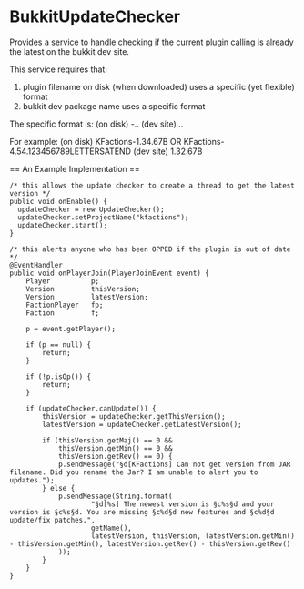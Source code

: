 BukkitUpdateChecker
===================

Provides a service to handle checking if the current plugin calling is already the latest on the bukkit dev site.

This service requires that:
  1. plugin filename on disk (when downloaded) uses a specific (yet flexible) format
  2. bukkit dev package name uses a specific format

The specific format is:
  (on disk)   <Name>-<Major>.<Minor>.<Revision><Tag>
  (dev site)  <Major>.<Minor>.<Revision><Tag>

For example:
  (on disk)   KFactions-1.34.67B     OR    KFactions-4.54.123456789LETTERSATEND
  (dev site)  1.32.67B

== An Example Implementation ==

    /* this allows the update checker to create a thread to get the latest version */
    public void onEnable() {
      updateChecker = new UpdateChecker();
      updateChecker.setProjectName("kfactions");
      updateChecker.start();
    }

    /* this alerts anyone who has been OPPED if the plugin is out of date */
    @EventHandler
    public void onPlayerJoin(PlayerJoinEvent event) {
        Player          p;
        Version         thisVersion;
        Version         latestVersion;
        FactionPlayer   fp;
        Faction         f;
        
        p = event.getPlayer();
        
        if (p == null) {
            return;
        }
        
        if (!p.isOp()) {
            return;
        }
        
        if (updateChecker.canUpdate()) {
            thisVersion = updateChecker.getThisVersion();
            latestVersion = updateChecker.getLatestVersion();
            
            if (thisVersion.getMaj() == 0 &&
                thisVersion.getMin() == 0 &&
                thisVersion.getRev() == 0) {
                p.sendMessage("§d[KFactions] Can not get version from JAR filename. Did you rename the Jar? I am unable to alert you to updates.");
            } else {
                p.sendMessage(String.format(
                        "§d[%s] The newest version is §c%s§d and your version is §c%s§d. You are missing §c%d§d new features and §c%d§d update/fix patches.",
                        getName(),
                        latestVersion, thisVersion, latestVersion.getMin() - thisVersion.getMin(), latestVersion.getRev() - thisVersion.getRev()
                ));
            }
        }
    }
